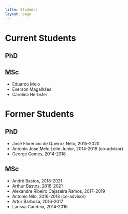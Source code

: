 ```yaml
---
title: Students
layout: page
---
```


# Current Students

## PhD
 

## MSc
 * Eduardo Melo
 * Everson Magalhães
 * Carolina Herbster
 

# Former Students

## PhD
 * José Florencio de Queiroz Neto, 2015-2020
 * Antonio Jose Melo Leite Junior, 2014-2019 (co-advisor)
 * George Gomes, 2014-2018
 

## MSc
 * André Bastos, 2018-2021
 * Arthur Bastos, 2018-2021
 * Alexandre Ribeiro Cajazeira Ramos, 2017-2019
 * Antonio Nilo, 2016-2018 (co-advisor)
 * Artur Barbosa, 2016-2017
 * Larissa Candeia, 2014-2016
 
